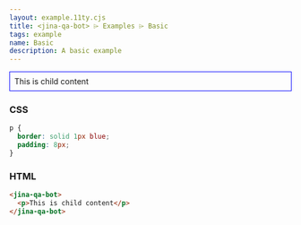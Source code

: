 ```yaml
---
layout: example.11ty.cjs
title: <jina-qa-bot> ⌲ Examples ⌲ Basic
tags: example
name: Basic
description: A basic example
---
```


<style>
  jina-qa-bot p {
    border: solid 1px blue;
    padding: 8px;
  }
</style>
<jina-qa-bot>
  <p>This is child content</p>
</jina-qa-bot>

<h3>CSS</h3>

```css
p {
  border: solid 1px blue;
  padding: 8px;
}
```

<h3>HTML</h3>

```html
<jina-qa-bot>
  <p>This is child content</p>
</jina-qa-bot>
```
